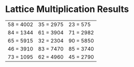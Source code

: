 # Lattice Multiplication Results

|   |   |   |
|---|---|---|
| 58 = 4002 | 35 = 2975 | 23 = 575 |
| 84 = 1344 | 61 = 3904 | 71 = 2982 |
| 65 = 5915 | 32 = 2304 | 90 = 5850 |
| 46 = 3910 | 83 = 7470 | 85 = 3740 |
| 73 = 1095 | 62 = 4960 | 45 = 2790 |
